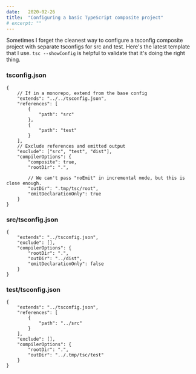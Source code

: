 ```yaml
---
date:   2020-02-26
title:  "Configuring a basic TypeScript composite project"
# excerpt: ""
---
```


Sometimes I forget the cleanest way to configure a tsconfig composite project with separate tsconfigs for src and test.  Here's the
latest template that I use.  `tsc --showConfig` is helpful to validate that it's doing the right thing.

### tsconfig.json

```
{
    // If in a monorepo, extend from the base config
    "extends": "../../tsconfig.json",
    "references": [
        {
            "path": "src"
        },
        {
            "path": "test"
        }
    ],
    // Exclude references and emitted output
    "exclude": ["src", "test", "dist"],
    "compilerOptions": {
        "composite": true,
        "rootDir": ".",
        
        // We can't pass "noEmit" in incremental mode, but this is close enough.
        "outDir": ".tmp/tsc/root",
        "emitDeclarationOnly": true
    }
}
```

### src/tsconfig.json

```
{
    "extends": "../tsconfig.json",
    "exclude": [],
    "compilerOptions": {
        "rootDir": ".",
        "outDir": "../dist",
        "emitDeclarationOnly": false
    }
}
```

### test/tsconfig.json

```
{
    "extends": "../tsconfig.json",
    "references": [
        {
            "path": "../src"
        }
    ],
    "exclude": [],
    "compilerOptions": {
        "rootDir": ".",
        "outDir": "../.tmp/tsc/test"
    }
}
```

